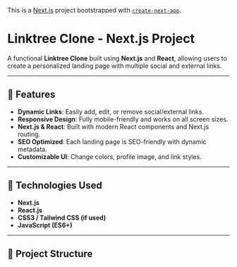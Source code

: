 This is a [Next.js](https://nextjs.org) project bootstrapped with [`create-next-app`](https://github.com/vercel/next.js/tree/canary/packages/create-next-app).

# Linktree Clone - Next.js Project

A functional **Linktree Clone** built using **Next.js** and **React**, allowing users to create a personalized landing page with multiple social and external links.

---

## 🔹 Features

- **Dynamic Links**: Easily add, edit, or remove social/external links.
- **Responsive Design**: Fully mobile-friendly and works on all screen sizes.
- **Next.js & React**: Built with modern React components and Next.js routing.
- **SEO Optimized**: Each landing page is SEO-friendly with dynamic metadata.
- **Customizable UI**: Change colors, profile image, and link styles.

---

## 🔹 Technologies Used

- **Next.js**
- **React.js**
- **CSS3 / Tailwind CSS (if used)**
- **JavaScript (ES6+)**

---

## 🔹 Project Structure

